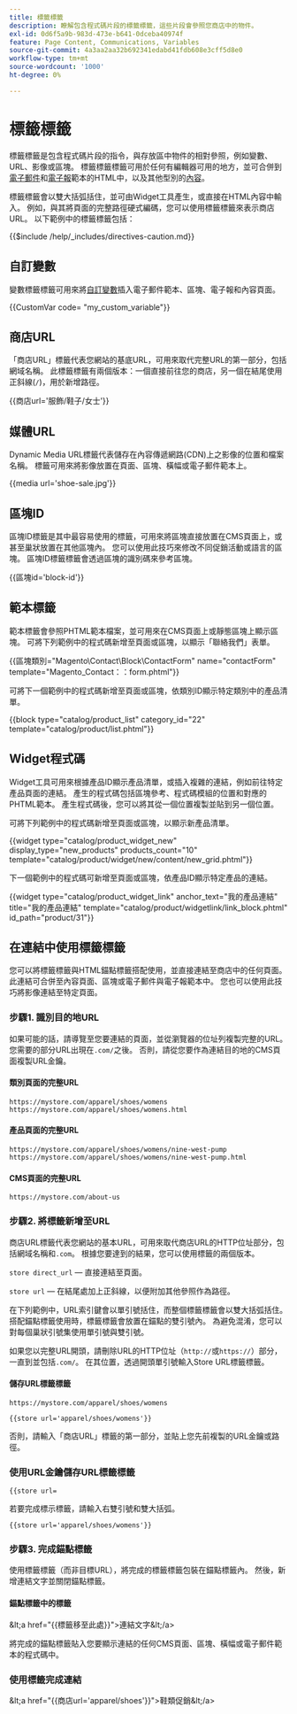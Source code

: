 ```yaml
---
title: 標籤標籤
description: 瞭解包含程式碼片段的標籤標籤，這些片段會參照您商店中的物件。
exl-id: 0d6f5a9b-983d-473e-b641-0dceba40974f
feature: Page Content, Communications, Variables
source-git-commit: 4a3aa2aa32b692341edabd41fdb608e3cff5d8e0
workflow-type: tm+mt
source-wordcount: '1000'
ht-degree: 0%

---
```


# 標籤標籤

標籤標籤是包含程式碼片段的指令，與存放區中物件的相對參照，例如變數、URL、影像或區塊。 標籤標籤標籤可用於任何有編輯器可用的地方，並可合併到[電子郵件](email-templates.md)和[電子報](../merchandising-promotions/newsletter-template.md)範本的HTML中，以及其他型別的[內容](../content-design/introduction.md#content)。

標籤標籤會以雙大括弧括住，並可由Widget工具產生，或直接在HTML內容中輸入。 例如，與其將頁面的完整路徑硬式編碼，您可以使用標籤標籤來表示商店URL。 以下範例中的標籤標籤包括：

{{$include /help/_includes/directives-caution.md}}

## 自訂變數

變數標籤標籤可用來將[自訂變數](variables-custom.md)插入電子郵件範本、區塊、電子報和內容頁面。

\{\{CustomVar code= &quot;my_custom_variable&quot;}}

## 商店URL

「商店URL」標籤代表您網站的基底URL，可用來取代完整URL的第一部分，包括網域名稱。 此標籤標籤有兩個版本：一個直接前往您的商店，另一個在結尾使用正斜線(`/`)，用於新增路徑。

\{\{商店url=&#39;服飾/鞋子/女士&#39;}}

## 媒體URL

Dynamic Media URL標籤代表儲存在內容傳遞網路(CDN)上之影像的位置和檔案名稱。 標籤可用來將影像放置在頁面、區塊、橫幅或電子郵件範本上。

\{\{media url=&#39;shoe-sale.jpg&#39;}}

## 區塊ID

區塊ID標籤是其中最容易使用的標籤，可用來將區塊直接放置在CMS頁面上，或甚至巢狀放置在其他區塊內。 您可以使用此技巧來修改不同促銷活動或語言的區塊。 區塊ID標籤標籤會透過區塊的識別碼來參考區塊。

\{\{區塊id=&#39;block-id&#39;}}

## 範本標籤

範本標籤會參照PHTML範本檔案，並可用來在CMS頁面上或靜態區塊上顯示區塊。 可將下列範例中的程式碼新增至頁面或區塊，以顯示「聯絡我們」表單。

\{\{區塊類別=&quot;Magento\Contact\Block\ContactForm&quot; name=&quot;contactForm&quot; template=&quot;Magento_Contact：：form.phtml&quot;}}

可將下一個範例中的程式碼新增至頁面或區塊，依類別ID顯示特定類別中的產品清單。

\{\{block type=&quot;catalog/product_list&quot; category_id=&quot;22&quot; template=&quot;catalog/product/list.phtml&quot;}}

## Widget程式碼

Widget工具可用來根據產品ID顯示產品清單，或插入複雜的連結，例如前往特定產品頁面的連結。 產生的程式碼包括區塊參考、程式碼模組的位置和對應的PHTML範本。 產生程式碼後，您可以將其從一個位置複製並貼到另一個位置。

可將下列範例中的程式碼新增至頁面或區塊，以顯示新產品清單。

\{\{widget type=&quot;catalog/product_widget_new&quot; display_type=&quot;new_products&quot; products_count=&quot;10&quot; template=&quot;catalog/product/widget/new/content/new_grid.phtml&quot;}}

下一個範例中的程式碼可新增至頁面或區塊，依產品ID顯示特定產品的連結。

\{\{widget type=&quot;catalog/product_widget_link&quot; anchor_text=&quot;我的產品連結&quot; title=&quot;我的產品連結&quot; template=&quot;catalog/product/widgetlink/link_block.phtml&quot; id_path=&quot;product/31&quot;}}

## 在連結中使用標籤標籤

您可以將標籤標籤與HTML錨點標籤搭配使用，並直接連結至商店中的任何頁面。 此連結可合併至內容頁面、區塊或電子郵件與電子報範本中。 您也可以使用此技巧將影像連結至特定頁面。

### 步驟1. 識別目的地URL

如果可能的話，請導覽至您要連結的頁面，並從瀏覽器的位址列複製完整的URL。 您需要的部分URL出現在`.com/`之後。 否則，請從您要作為連結目的地的CMS頁面複製URL金鑰。

#### 類別頁面的完整URL

`https://mystore.com/apparel/shoes/womens`
`https://mystore.com/apparel/shoes/womens.html`

#### 產品頁面的完整URL

`https://mystore.com/apparel/shoes/womens/nine-west-pump`
`https://mystore.com/apparel/shoes/womens/nine-west-pump.html`

#### CMS頁面的完整URL

`https://mystore.com/about-us`

### 步驟2. 將標籤新增至URL

商店URL標籤代表您網站的基本URL，可用來取代商店URL的HTTP位址部分，包括網域名稱和`.com`。 根據您要達到的結果，您可以使用標籤的兩個版本。

`store direct_url` — 直接連結至頁面。

`store url` — 在結尾處加上正斜線，以便附加其他參照作為路徑。

在下列範例中，URL索引鍵會以單引號括住，而整個標籤標籤會以雙大括弧括住。 搭配錨點標籤使用時，標籤標籤會放置在錨點的雙引號內。 為避免混淆，您可以對每個巢狀引號集使用單引號與雙引號。

如果您以完整URL開頭，請刪除URL的HTTP位址（`http://`或`https://`）部分，一直到並包括`.com/`。 在其位置，透過開頭單引號輸入Store URL標籤標籤。

#### 儲存URL標籤標籤

`https://mystore.com/apparel/shoes/womens`

`{{store url='apparel/shoes/womens'}}`

否則，請輸入「商店URL」標籤的第一部分，並貼上您先前複製的URL金鑰或路徑。

### 使用URL金鑰儲存URL標籤標籤

`{{store url=`

若要完成標示標籤，請輸入右雙引號和雙大括弧。

`{{store url='apparel/shoes/womens'}}`

### 步驟3. 完成錨點標籤

使用標籤標籤（而非目標URL），將完成的標籤標籤包裝在錨點標籤內。 然後，新增連結文字並關閉錨點標籤。

#### 錨點標籤中的標籤

\&lt;a href=&quot;\{\{標籤移至此處}}&quot;>連結文字\&lt;/a>

將完成的錨點標籤貼入您要顯示連結的任何CMS頁面、區塊、橫幅或電子郵件範本的程式碼中。

### 使用標籤完成連結

\&lt;a href=&quot;\{\{商店url=&#39;apparel/shoes&#39;}}&quot;>鞋類促銷\&lt;/a>

<!-- Last updated from includes: 2022-08-30 15:36:09 -->
